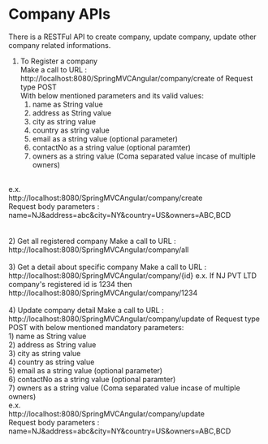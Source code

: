Company APIs
===============================================
There is a RESTFul API to create company, update company, update other company related informations.

1) To Register a company<br/>
   Make a call to URL : http://localhost:8080/SpringMVCAngular/company/create of Request type POST<br/>
   With below mentioned parameters and its valid values:<br/>
   1) name as String value<br/>
   2) address as String value<br/>
   3) city as string value<br/>
   4) country as string value<br/>
   5) email as a string value (optional parameter)<br/>
   6) contactNo as a string value (optional paramter)<br/>
   7) owners as a string value (Coma separated value incase of multiple owners)<br/>
<br/>
   e.x.<br/>
   http://localhost:8080/SpringMVCAngular/company/create<br/>
   Request body parameters : name=NJ&address=abc&city=NY&country=US&owners=ABC,BCD<br/>
<br/><br/>
2) Get all registered company
   Make a call to URL : http://localhost:8080/SpringMVCAngular/company/all
<br/><br/>
3) Get a detail about specific company
   Make a call to URL : http://localhost:8080/SpringMVCAngular/company/{id}
   e.x.
   If NJ PVT LTD company's registered id is 1234 then http://localhost:8080/SpringMVCAngular/company/1234
<br/><br/>
4) Update company detail
   Make a call to URL : http://localhost:8080/SpringMVCAngular/company/update of Request type POST
   with below mentioned mandatory parameters: <br/>
   1) name as String value <br/>
   2) address as String value <br/>
   3) city as string value <br/>
   4) country as string value <br/>
   5) email as a string value (optional parameter) <br/>
   6) contactNo as a string value (optional paramter) <br/>
   7) owners as a string value (Coma separated value incase of multiple owners) <br/>
   e.x. <br/>
   http://localhost:8080/SpringMVCAngular/company/update <br/>
   Request body parameters : name=NJ&address=abc&city=NY&country=US&owners=ABC,BCD